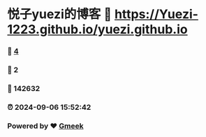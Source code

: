 # 悦子yuezi的博客 :link: https://Yuezi-1223.github.io/yuezi.github.io 
### :page_facing_up: [4](https://Yuezi-1223.github.io/yuezi.github.io/tag.html) 
### :speech_balloon: 2 
### :hibiscus: 142632 
### :alarm_clock: 2024-09-06 15:52:42 
### Powered by :heart: [Gmeek](https://github.com/Meekdai/Gmeek)
